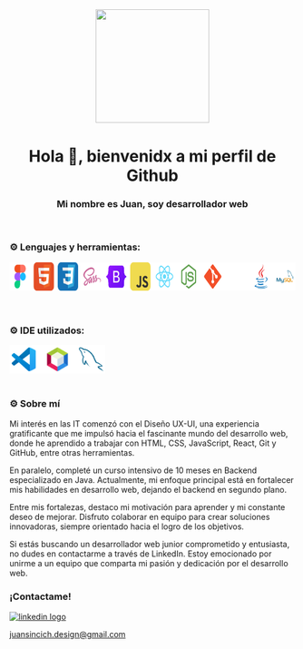 <div id="header" align="center">
    <img src=https://media.giphy.com/media/YzEs1QSmn9HlzNeO7u/giphy.gif width="200" height="200"/>
    <h1 align="center">Hola 👋, bienvenidx a mi perfil de Github</h1>
    <h3 align="center">Mi nombre es Juan, soy desarrollador web</h3>
</div>
<br />
<div align="left">
    <h3>⚙ Lenguajes y herramientas:</h3>
    <div>
        <img src="https://github.com/JuanSincich/JuanSincich/blob/main/toolAndLanguajes.png" title="HTML5" alt="HTML" height="50"/>&nbsp;
      </div>
</div>
<br />
<div align="left">
    <h3>⚙ IDE utilizados:</h3>
    <div> 
        <img src="https://github.com/JuanSincich/JuanSincich/blob/main/idesGithub.png" title="Git" **alt="Git" height="50"/>
      </div>
</div>
<br />
<h5>  </h5>
<h3>⚙ Sobre mí</h3>
<p>Mi interés en las IT comenzó con el Diseño UX-UI, una experiencia gratificante que me impulsó hacia el fascinante mundo del desarrollo web, donde he aprendido a trabajar con HTML, CSS, JavaScript, React, Git y GitHub, entre otras herramientas.</p>
<p>En paralelo, completé un curso intensivo de 10 meses en Backend especializado en Java. Actualmente, mi enfoque principal está en fortalecer mis habilidades en desarrollo web, dejando el backend en segundo plano.</p>

<p>Entre mis fortalezas, destaco mi motivación para aprender y mi constante deseo de mejorar. Disfruto colaborar en equipo para crear soluciones innovadoras, siempre orientado hacia el logro de los objetivos.</p>

<p>Si estás buscando un desarrollador web junior comprometido y entusiasta, no dudes en contactarme a través de LinkedIn. Estoy emocionado por unirme a un equipo que comparta mi pasión y dedicación por el desarrollo web.</p>

<h5>  </h5>
<div align="left" >
    <h3>¡Contactame!</h3>
  <a href="https://linkedin.com/in/juan-sincich-219310245" target="_blank">
    <img src="https://img.shields.io/static/v1?message=LinkedIn&logo=linkedin&label=&color=0077B5&logoColor=white&labelColor=&style=for-the-badge" height="35" alt="linkedin logo"  />
</div>

juansincich.design@gmail.com 
  

<!--
**JuanSincich/JuanSincich** is a ✨ _special_ ✨ repository because its `README.md` (this file) appears on your GitHub profile.

Here are some ideas to get you started:

- 🔭 I’m currently working on ...
- 🌱 I’m currently learning ...
- 👯 I’m looking to collaborate on ...
- 🤔 I’m looking for help with ...
- 💬 Ask me about ...
- 📫 How to reach me: ...
- 😄 Pronouns: ...
- ⚡ Fun fact: ...
-->
